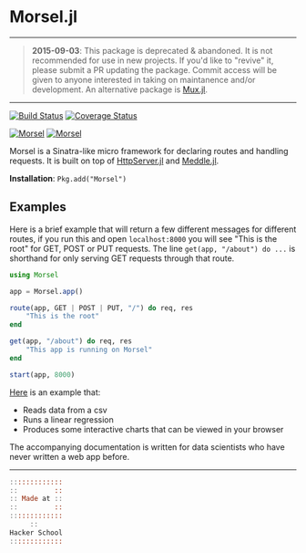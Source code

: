 # Morsel.jl

---

> **2015-09-03**: This package is deprecated & abandoned.
> It is not recommended for use in new projects.
> If you'd like to "revive" it, please submit a PR updating the package.
> Commit access will be given to anyone interested in taking on maintanence and/or development.
> An alternative package is [Mux.jl](https://github.com/one-more-minute/Mux.jl).

---

[![Build Status](https://travis-ci.org/JuliaWeb/Morsel.jl.svg?branch=master)](https://travis-ci.org/JuliaWeb/Morsel.jl)
[![Coverage Status](https://coveralls.io/repos/JuliaWeb/Morsel.jl/badge.svg?branch=master)](https://coveralls.io/r/JuliaWeb/Morsel.jl?branch=master)

[![Morsel](http://pkg.julialang.org/badges/Morsel_0.3.svg)](http://pkg.julialang.org/?pkg=Morsel&ver=0.3)
[![Morsel](http://pkg.julialang.org/badges/Morsel_0.4.svg)](http://pkg.julialang.org/?pkg=Morsel&ver=0.4)

Morsel is a Sinatra-like micro framework for declaring routes and handling requests.
It is built on top of [HttpServer.jl](https://github.com/JuliaWeb/HttpServer.jl)
and [Meddle.jl](https://github.com/JuliaWeb/Meddle.jl).

**Installation**: `Pkg.add("Morsel")`

## Examples

Here is a brief example that will return a few different messages for different routes,
if you run this and open `localhost:8000` you will see "This is the root" for GET, POST or PUT requests.
The line `get(app, "/about") do ...` is shorthand for only serving GET requests through that route.

```julia
using Morsel

app = Morsel.app()

route(app, GET | POST | PUT, "/") do req, res
    "This is the root"
end

get(app, "/about") do req, res
    "This app is running on Morsel"
end

start(app, 8000)
```

[Here](https://bitbucket.org/jocklawrie/skeleton-webapp.jl) is an example that:

- Reads data from a csv
- Runs a linear regression
- Produces some interactive charts that can be viewed in your browser

The accompanying documentation is written for data scientists who have never written a web app before.


---

```julia
:::::::::::::
::         ::
:: Made at ::
::         ::
:::::::::::::
     ::
Hacker School
:::::::::::::
```
